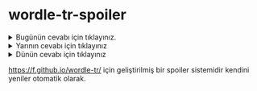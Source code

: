 # wordle-tr-spoiler

<details>
  <summary>Bugünün cevabı için tıklayınız.</summary>
  <br>
    <b> oktan </b>
</details>

<details>
  <summary>Yarının cevabı için tıklayınız</summary>
  <br>
   <b> palto </b>
</details>

<details>
  <summary>Dünün cevabı için tıklayınız </summary>
  <br>
  <b> kızma </b>
</details>

https://f.github.io/wordle-tr/ için geliştirilmiş bir spoiler sistemidir kendini yeniler otomatik olarak.

